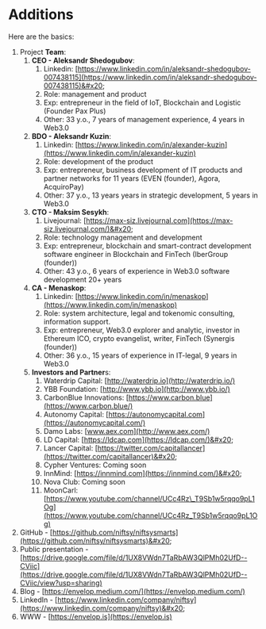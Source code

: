 # Additions

Here are the basics:

1. Project **Team**:
   1. **CEO - Aleksandr Shedogubov**:
      1. Linkedin: [https://www.linkedin.com/in/aleksandr-shedogubov-007438115](https://www.linkedin.com/in/aleksandr-shedogubov-007438115)&#x20;
      2. Role: management and product
      3. Exp: entrepreneur in the field of  IoT, Blockchain and Logistic (Founder Pax Plus)
      4. Other: 33 y.o., 7 years of management experience, 4 years in Web3.0
   2. **BDO  - Aleksandr Kuzin**:&#x20;
      1. Linkedin: [https://www.linkedin.com/in/alexander-kuzin](https://www.linkedin.com/in/alexander-kuzin)
      2. Role: development of the product
      3. Exp: entrepreneur, business development of IT products and partner networks for 11 years (EVEN (founder), Agora, AcquiroPay)
      4. Other: 37 y.o., 13 years years in strategic development, 5 years in Web3.0
   3. **CTO - Maksim Sesykh**:
      1. Livejournal: [https://max-siz.livejournal.com](https://max-siz.livejournal.com/)&#x20;
      2. Role: technology management and development
      3. Exp: entrepreneur, blockchain and smart-contract development software engineer in Blockchain and FinTech (IberGroup (founder))
      4. Other: 43 y.o., 6 years of experience in Web3.0 software development 20+ years
   4. **CA - Menaskop**:
      1. Linkedin: [https://www.linkedin.com/in/menaskop](https://www.linkedin.com/in/menaskop)
      2. Role: system architecture, legal and tokenomic consulting, information support.
      3. Exp: entrepreneur, Web3.0 explorer and analytic, investor in Ethereum ICO, crypto evangelist, writer, FinTech (Synergis (founder))
      4. Other: 36 y.o., 15 years of experience in IT-legal, 9 years in Web3.0
   5. **Investors and Partner**s:&#x20;
      1. Waterdrip Capital: [http://waterdrip.io](http://waterdrip.io/)
      2. YBB Foundation: [http://www.ybb.io](http://www.ybb.io/)
      3. CarbonBlue Innovations: [https://www.carbon.blue](https://www.carbon.blue/)
      4. Autonomy Capital: [https://autonomycapital.com](https://autonomycapital.com/)
      5. Damo Labs: [www.aex.com](http://www.aex.com/)
      6. LD Capital: [https://ldcap.com](https://ldcap.com/)&#x20;
      7. Lancer Capital: [https://twitter.com/capitallancer](https://twitter.com/capitallancer)&#x20;
      8. Cypher Ventures: Coming soon
      9. InnMind: [https://innmind.com](https://innmind.com/)&#x20;
      10. Nova Club: Coming soon
      11. MoonCarl: [https://www.youtube.com/channel/UCc4Rz\_T9Sb1w5rqqo9pL1Og](https://www.youtube.com/channel/UCc4Rz_T9Sb1w5rqqo9pL1Og)
2. GitHub - [https://github.com/niftsy/niftsysmarts](https://github.com/niftsy/niftsysmarts)&#x20;
3. Public presentation - [https://drive.google.com/file/d/1UX8VWdn7TaRbAW3QlPMh02UfD--CViic](https://drive.google.com/file/d/1UX8VWdn7TaRbAW3QlPMh02UfD--CViic/view?usp=sharing)
4. Blog - [https://envelop.medium.com/](https://envelop.medium.com/)
5. LinkedIn - [https://www.linkedin.com/company/niftsy](https://www.linkedin.com/company/niftsy)&#x20;
6. WWW - [https://envelop.is](https://envelop.is)

